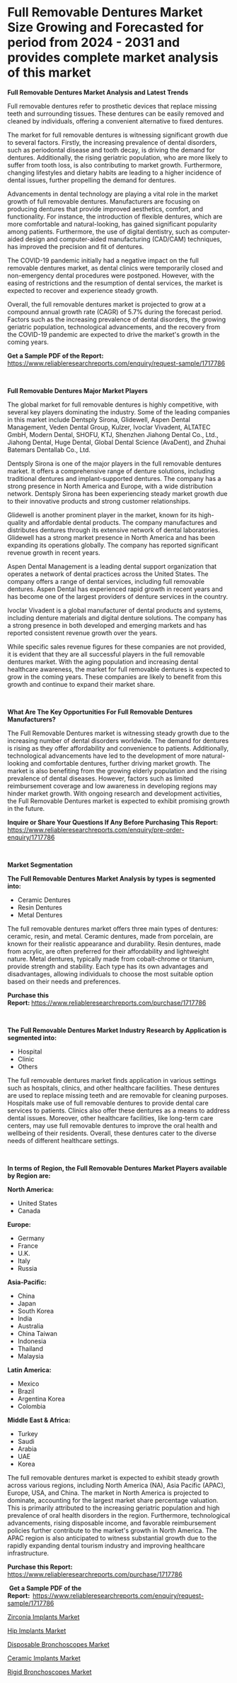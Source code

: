 <p><h1>Full Removable Dentures Market Size Growing and Forecasted for period from 2024 - 2031 and provides complete market analysis of this market</h1></p><p><strong>Full Removable Dentures Market Analysis and Latest Trends</strong></p>
<p><p>Full removable dentures refer to prosthetic devices that replace missing teeth and surrounding tissues. These dentures can be easily removed and cleaned by individuals, offering a convenient alternative to fixed dentures.</p><p>The market for full removable dentures is witnessing significant growth due to several factors. Firstly, the increasing prevalence of dental disorders, such as periodontal disease and tooth decay, is driving the demand for dentures. Additionally, the rising geriatric population, who are more likely to suffer from tooth loss, is also contributing to market growth. Furthermore, changing lifestyles and dietary habits are leading to a higher incidence of dental issues, further propelling the demand for dentures.</p><p>Advancements in dental technology are playing a vital role in the market growth of full removable dentures. Manufacturers are focusing on producing dentures that provide improved aesthetics, comfort, and functionality. For instance, the introduction of flexible dentures, which are more comfortable and natural-looking, has gained significant popularity among patients. Furthermore, the use of digital dentistry, such as computer-aided design and computer-aided manufacturing (CAD/CAM) techniques, has improved the precision and fit of dentures.</p><p>The COVID-19 pandemic initially had a negative impact on the full removable dentures market, as dental clinics were temporarily closed and non-emergency dental procedures were postponed. However, with the easing of restrictions and the resumption of dental services, the market is expected to recover and experience steady growth.</p><p>Overall, the full removable dentures market is projected to grow at a compound annual growth rate (CAGR) of 5.7% during the forecast period. Factors such as the increasing prevalence of dental disorders, the growing geriatric population, technological advancements, and the recovery from the COVID-19 pandemic are expected to drive the market's growth in the coming years.</p></p>
<p><strong>Get a Sample PDF of the Report:&nbsp;</strong> <a href="https://www.reliableresearchreports.com/enquiry/request-sample/1717786">https://www.reliableresearchreports.com/enquiry/request-sample/1717786</a></p>
<p>&nbsp;</p>
<p><strong>Full Removable Dentures Major Market Players</strong></p>
<p><p>The global market for full removable dentures is highly competitive, with several key players dominating the industry. Some of the leading companies in this market include Dentsply Sirona, Glidewell, Aspen Dental Management, Veden Dental Group, Kulzer, Ivoclar Vivadent, ALTATEC GmbH, Modern Dental, SHOFU, KTJ, Shenzhen Jiahong Dental Co., Ltd., Jiahong Dental, Huge Dental, Global Dental Science (AvaDent), and Zhuhai Batemars Dentallab Co., Ltd.</p><p>Dentsply Sirona is one of the major players in the full removable dentures market. It offers a comprehensive range of denture solutions, including traditional dentures and implant-supported dentures. The company has a strong presence in North America and Europe, with a wide distribution network. Dentsply Sirona has been experiencing steady market growth due to their innovative products and strong customer relationships.</p><p>Glidewell is another prominent player in the market, known for its high-quality and affordable dental products. The company manufactures and distributes dentures through its extensive network of dental laboratories. Glidewell has a strong market presence in North America and has been expanding its operations globally. The company has reported significant revenue growth in recent years.</p><p>Aspen Dental Management is a leading dental support organization that operates a network of dental practices across the United States. The company offers a range of dental services, including full removable dentures. Aspen Dental has experienced rapid growth in recent years and has become one of the largest providers of denture services in the country.</p><p>Ivoclar Vivadent is a global manufacturer of dental products and systems, including denture materials and digital denture solutions. The company has a strong presence in both developed and emerging markets and has reported consistent revenue growth over the years.</p><p>While specific sales revenue figures for these companies are not provided, it is evident that they are all successful players in the full removable dentures market. With the aging population and increasing dental healthcare awareness, the market for full removable dentures is expected to grow in the coming years. These companies are likely to benefit from this growth and continue to expand their market share.</p></p>
<p>&nbsp;</p>
<p><strong>What Are The Key Opportunities For Full Removable Dentures Manufacturers?</strong></p>
<p><p>The Full Removable Dentures market is witnessing steady growth due to the increasing number of dental disorders worldwide. The demand for dentures is rising as they offer affordability and convenience to patients. Additionally, technological advancements have led to the development of more natural-looking and comfortable dentures, further driving market growth. The market is also benefiting from the growing elderly population and the rising prevalence of dental diseases. However, factors such as limited reimbursement coverage and low awareness in developing regions may hinder market growth. With ongoing research and development activities, the Full Removable Dentures market is expected to exhibit promising growth in the future.</p></p>
<p><strong>Inquire or Share Your Questions If Any Before Purchasing This Report:</strong> <a href="https://www.reliableresearchreports.com/enquiry/pre-order-enquiry/1717786">https://www.reliableresearchreports.com/enquiry/pre-order-enquiry/1717786</a></p>
<p>&nbsp;</p>
<p><strong>Market Segmentation</strong></p>
<p><strong>The Full Removable Dentures Market Analysis by types is segmented into:</strong></p>
<p><ul><li>Ceramic Dentures</li><li>Resin Dentures</li><li>Metal Dentures</li></ul></p>
<p><p>The full removable dentures market offers three main types of dentures: ceramic, resin, and metal. Ceramic dentures, made from porcelain, are known for their realistic appearance and durability. Resin dentures, made from acrylic, are often preferred for their affordability and lightweight nature. Metal dentures, typically made from cobalt-chrome or titanium, provide strength and stability. Each type has its own advantages and disadvantages, allowing individuals to choose the most suitable option based on their needs and preferences.</p></p>
<p><strong>Purchase this Report:&nbsp;</strong><a href="https://www.reliableresearchreports.com/purchase/1717786">https://www.reliableresearchreports.com/purchase/1717786</a></p>
<p>&nbsp;</p>
<p><strong>The Full Removable Dentures Market Industry Research by Application is segmented into:</strong></p>
<p><ul><li>Hospital</li><li>Clinic</li><li>Others</li></ul></p>
<p><p>The full removable dentures market finds application in various settings such as hospitals, clinics, and other healthcare facilities. These dentures are used to replace missing teeth and are removable for cleaning purposes. Hospitals make use of full removable dentures to provide dental care services to patients. Clinics also offer these dentures as a means to address dental issues. Moreover, other healthcare facilities, like long-term care centers, may use full removable dentures to improve the oral health and wellbeing of their residents. Overall, these dentures cater to the diverse needs of different healthcare settings.</p></p>
<p>&nbsp;</p>
<p><strong>In terms of Region, the Full Removable Dentures Market Players available by Region are:</strong></p>
<p>
    <p> <strong> North America: </strong>
        <ul>
            <li>United States</li>
            <li>Canada</li>
        </ul>
        </p> 
    <p> <strong> Europe: </strong>
        <ul>
            <li>Germany</li>
            <li>France</li>
            <li>U.K.</li>
            <li>Italy</li>
            <li>Russia</li>
        </ul>
        </p> 
    <p> <strong> Asia-Pacific: </strong>
        <ul>
            <li>China</li>
            <li>Japan</li>
            <li>South Korea</li>
            <li>India</li>
            <li>Australia</li>
            <li>China Taiwan</li>
            <li>Indonesia</li>
            <li>Thailand</li>
            <li>Malaysia</li>
        </ul>
        </p> 
    <p> <strong> Latin America: </strong>
        <ul>
            <li>Mexico</li>
            <li>Brazil</li>
            <li>Argentina Korea</li>
            <li>Colombia</li>
        </ul>
        </p> 
    <p> <strong> Middle East & Africa: </strong>
        <ul>
            <li>Turkey</li>
            <li>Saudi</li>
            <li>Arabia</li>
            <li>UAE</li>
            <li>Korea</li>
        </ul>
    </p>
    </p>
<p><p>The full removable dentures market is expected to exhibit steady growth across various regions, including North America (NA), Asia Pacific (APAC), Europe, USA, and China. The market in North America is projected to dominate, accounting for the largest market share percentage valuation. This is primarily attributed to the increasing geriatric population and high prevalence of oral health disorders in the region. Furthermore, technological advancements, rising disposable income, and favorable reimbursement policies further contribute to the market's growth in North America. The APAC region is also anticipated to witness substantial growth due to the rapidly expanding dental tourism industry and improving healthcare infrastructure.</p></p>
<p><strong>Purchase this Report: </strong><a href="https://www.reliableresearchreports.com/purchase/1717786">https://www.reliableresearchreports.com/purchase/1717786</a></p>
<p>&nbsp;<strong>Get a Sample PDF of the Report:&nbsp;&nbsp;</strong><a href="https://www.reliableresearchreports.com/enquiry/request-sample/1717786">https://www.reliableresearchreports.com/enquiry/request-sample/1717786</a></p>
<p><strong></strong></p>
<p><p><a href="https://github.com/wwwkeltoum/Market-Research-Report-List-1/blob/main/zirconia-implants-market.md">Zirconia Implants Market</a></p><p><a href="https://github.com/mharielmesa/Market-Research-Report-List-1/blob/main/hip-implants-market.md">Hip Implants Market</a></p><p><a href="https://github.com/zeberleansnyderallisonwjfli/Market-Research-Report-List-1/blob/main/disposable-bronchoscopes-market.md">Disposable Bronchoscopes Market</a></p><p><a href="https://github.com/changoleonlaverguenzanoexiste/Market-Research-Report-List-1/blob/main/ceramic-implants-market.md">Ceramic Implants Market</a></p><p><a href="https://github.com/nicoletavirag/Market-Research-Report-List-1/blob/main/rigid-bronchoscopes-market.md">Rigid Bronchoscopes Market</a></p></p>
